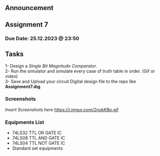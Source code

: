 ## Announcement

## Assignment 7
### Due Date: 25.12.2023 @ 23:50

## Tasks
1- Design a *Single Bit Magnitude Comparator*.  
2- Run the simulator and simulate every case of truth table in order. (Gif or video)  
3- Save and Upload your circuit Digital design file to the repo like **Assignment7.dig**. 

### Screenshots

*Insert Screenshots here*
https://i.imgur.com/2nukKBo.gif

### Equipments List

- 74LS32 TTL OR GATE IC
- 74LS08 TTL AND GATE IC
- 74LS04 TTL NOT GATE IC
- Standard set equipments
